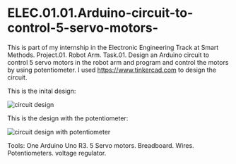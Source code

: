 # ELEC.01.01.Arduino-circuit-to-control-5-servo-motors-
This is part of my internship in the Electronic Engineering Track at Smart Methods. Project.01. Robot Arm. Task.01. Design an Arduino circuit to control 5 servo motors in the robot arm and program and control the motors by using potentiometer. I used https://www.tinkercad.com to design the circuit.

This is the inital design:

![circuit design](https://user-images.githubusercontent.com/85634568/129027094-69304ea2-f435-47d5-8ae9-933d5c8a721f.png)


 This is the design with the potentiometer:
 
 ![circuit design with potentiometer](https://user-images.githubusercontent.com/85634568/129027276-8d69d5fe-c92b-4a65-871b-23d92f7c9e04.png)
 
 Tools:
One Arduino Uno R3.
5 Servo motors.
Breadboard.
Wires.
Potentiometers.
voltage regulator.
